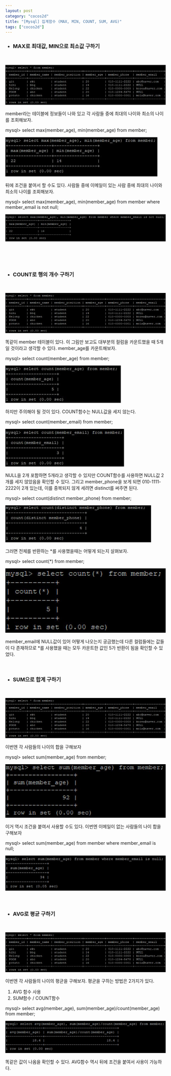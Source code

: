 ```yaml
---
layout: post
category: "cocos2d"
title: "[Mysql] 집계함수 (MAX, MIN, COUNT, SUM, AVG)"
tags: ["cocos2d"]
---
```



- <h3>MAX로 최대값, MIN으로 최소값 구하기</h3>
<br>

![MAX](https://raw.githubusercontent.com/P00HP00H/P00HP00H.github.io/e61bf18c50b7d8229f11a97372e19092dcb2e629/img/MAX.JPG)

member라는 테이블에 정보들이 나와 있고 각 사람들 중에 최대의 나이와 최소의 나이를 조회해보자.

mysql> select max(member_age), min(member_age) from member;

![MAX2](https://github.com/P00HP00H/P00HP00H.github.io/blob/e61bf18c50b7d8229f11a97372e19092dcb2e629/img/MAX2.JPG?raw=true)

뒤에 조건을 붙여서 할 수도 있다. 사람들 중에 이메일이 있는 사람 중에 최대의 나이와 최소의 나이를 조회해보자.

mysql> select max(member_age), min(member_age) from member where member_email is not null;

![MAX3](https://raw.githubusercontent.com/P00HP00H/P00HP00H.github.io/e61bf18c50b7d8229f11a97372e19092dcb2e629/img/MAX3.JPG)

<br><br><br>

- <h3>COUNT로 행의 개수 구하기</h3>
<br>

![MAX](https://raw.githubusercontent.com/P00HP00H/P00HP00H.github.io/e61bf18c50b7d8229f11a97372e19092dcb2e629/img/MAX.JPG)

똑같이 member 테이블이 있다. 이 그림만 보고도 대부분의 컬럼을 카운트했을 때 5개일 것이라고 생각할 수 있다. member_age를 카운트해보자. 

mysql> select count(member_age) from member;

![MAX10](https://github.com/P00HP00H/P00HP00H.github.io/blob/master/img/MAX10.JPG?raw=true)

하지만 주의해야 될 것이 있다. COUNT함수는 NULL값을 세지 않는다.

mysql> select count(member_email) from member;

![MAX4](https://raw.githubusercontent.com/P00HP00H/P00HP00H.github.io/e61bf18c50b7d8229f11a97372e19092dcb2e629/img/MAX4.JPG)

NULL을 2개 포함하면 5개라고 생각할 수 있지만 COUNT함수를 사용하면 NULL값 2개를 세지 않았음을 확인할 수 있다. 그리고 member_phone을 보게 되면 010-1111-2222이 2개 있는데, 이를 중복되지 않게 세려면 distinct를 써주면 된다.

mysql> select count(distinct member_phone) from member;

![MAX11](https://github.com/P00HP00H/P00HP00H.github.io/blob/master/img/MAX11.JPG?raw=true)

 그러면 전체를 반환하는 *를 사용했을때는 어떻게 되는지 살펴보자.

 mysql> select count(*) from member;

![MAX5](https://github.com/P00HP00H/P00HP00H.github.io/blob/master/img/MAX5.JPG?raw=true)

member_email에 NULL값이 있어 어떻게 나오는지 궁금했는데 다른 컬럼들에는 값들이 다 존재하므로 *를 사용했을 때는 모두 카운트한 값인 5가 반환이 됨을 확인할 수 있었다.
<br><br><br>

- <h3>SUM으로 합계 구하기</h3>
<br>

![MAX](https://raw.githubusercontent.com/P00HP00H/P00HP00H.github.io/e61bf18c50b7d8229f11a97372e19092dcb2e629/img/MAX.JPG)

이번엔 각 사람들의 나이의 합을 구해보자

mysql> select sum(member_age) from member;

![MAX6](https://github.com/P00HP00H/P00HP00H.github.io/blob/master/img/MAX6.JPG?raw=true)

이거 역시 조건을 붙여서 사용할 수도 있다. 이번엔 이메일이 없는 사람들의 나이 합을 구해보자

mysql> select sum(member_age) from member where member_email is null;

![MAX7](https://github.com/P00HP00H/P00HP00H.github.io/blob/master/img/MAX7.JPG?raw=true)
<br><br><br>
- <h3>AVG로 평균 구하기</h3>
<br>

![MAX](https://raw.githubusercontent.com/P00HP00H/P00HP00H.github.io/e61bf18c50b7d8229f11a97372e19092dcb2e629/img/MAX.JPG)

이번엔 각 사람들의 나이의 평균을 구해보자. 평균을 구하는 방법은 2가지가 있다.

1. AVG 함수 사용
2.  SUM함수 / COUNT함수

mysql> select avg(member_age), sum(member_age)/count(member_age) from member;

![MAX8](https://github.com/P00HP00H/P00HP00H.github.io/blob/master/img/MAX8.JPG?raw=true)

똑같은 값이 나옴을 확인할 수 있다. AVG함수 역시 뒤에 조건을 붙여서 사용이 가능하다.


